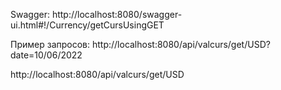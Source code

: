Swagger:
http://localhost:8080/swagger-ui.html#!/Currency/getCursUsingGET

Пример запросов:
http://localhost:8080/api/valcurs/get/USD?date=10/06/2022

http://localhost:8080/api/valcurs/get/USD